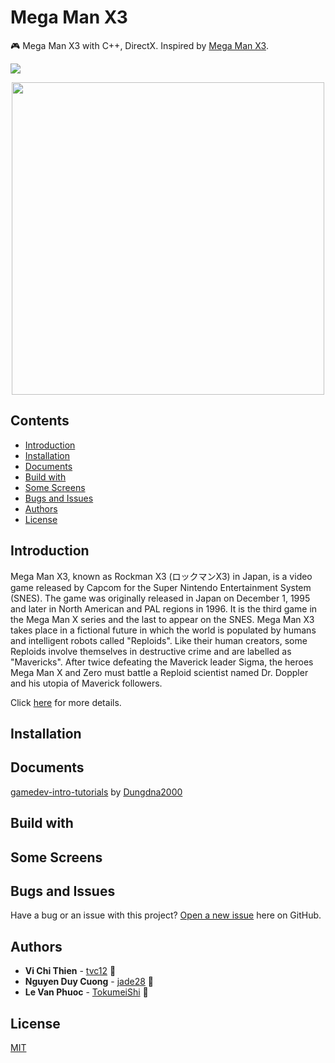 # Mega Man X3

🎮 Mega Man X3 with C++, DirectX. Inspired by [Mega Man X3](https://en.wikipedia.org/wiki/Mega_Man_X3).

![](https://img.shields.io/codeship/d6c1ddd0-16a3-0132-5f85-2e35c05e22b1/master.svg)</span>

<p align="center">
<img src="https://user-images.githubusercontent.com/34389409/49020554-4eeef500-f1c3-11e8-823a-9fe46a35faf2.jpg" width="500"/>
</p>

## Contents

* [Introduction](#introduction)
* [Installation](#installation)
* [Documents](#documents)
* [Build with](#build-with)
* [Some Screens](#some-screens)
* [Bugs and Issues](#bugs-and-issues)
* [Authors](#authors)
* [License](#license)

## Introduction

Mega Man X3, known as Rockman X3 (ロックマンX3) in Japan, is a video game released by Capcom for the Super Nintendo Entertainment System (SNES). The game was originally released in Japan on December 1, 1995 and later in North American and PAL regions in 1996. It is the third game in the Mega Man X series and the last to appear on the SNES. Mega Man X3 takes place in a fictional future in which the world is populated by humans and intelligent robots called "Reploids". Like their human creators, some Reploids involve themselves in destructive crime and are labelled as "Mavericks". After twice defeating the Maverick leader Sigma, the heroes Mega Man X and Zero must battle a Reploid scientist named Dr. Doppler and his utopia of Maverick followers.

Click [here](https://en.wikipedia.org/wiki/Mega_Man_X3) for more details.

## Installation

## Documents

[gamedev-intro-tutorials](https://github.com/Dungdna2000/gamedev-intro-tutorials) by [Dungdna2000](https://github.com/Dungdna2000)

## Build with

## Some Screens

## Bugs and Issues

Have a bug or an issue with this project? [Open a new issue](https://github.com/tvc12/Mega-Man-X3/issues) here on GitHub.

## Authors

* **Vi Chi Thien** - [tvc12](https://github.com/tvc12) 🐶
* **Nguyen Duy Cuong** - [jade28](https://github.com/jade28) 💎
* **Le Van Phuoc** - [TokumeiShi](https://github.com/TokumeiShi) 🦉

## License

[MIT](https://github.com/tvc12/Mega-Man-X3/blob/master/LICENSE)
